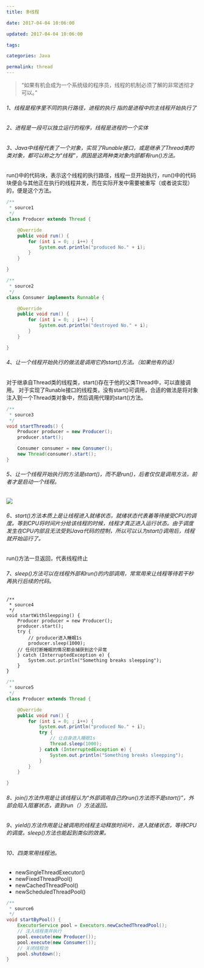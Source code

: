 ```yaml
---
title: 多线程

date: 2017-04-04 10:06:00

updated: 2017-04-04 10:06:00

tags:

categories: Java

permalink: thread
---
```


> “如果有机会成为一个系统级的程序员，线程的机制必须了解的非常透彻才可以。”

###### 1、线程是程序里不同的执行路径，进程的执行 指的是进程中的主线程开始执行了

###### 2、进程是一段可以独立运行的程序，线程是进程的一个实体

###### 3、Java中线程代表了一个对象，实现了Runable接口，或是继承了Thread类的类对象，都可以称之为“线程”，原因是这两种类对象内部都有run()方法。

run()中的代码块，表示这个线程的执行路径，线程一旦开始执行，run()中的代码块便会与其他正在执行的线程并发，而在实际开发中需要被重写（或者说实现）的，便是这个方法。

```java
/**
 * source1
 */
class Producer extends Thread {

    @Override
    public void run() {
        for (int i = 0; ; i++) {
            System.out.println("produced No." + i);
        }
    }

}
```

```java
/**
 * source2
 */
class Consumer implements Runnable {

    @Override
    public void run() {
        for (int i = 0; ; i++) {
            System.out.println("destroyed No." + i);
        }
    }

}
```

######  4、让一个线程开始执行的做法是调用它的start()方法。（如果他有的话）

对于继承自Thread类的线程类，start()存在于他的父类Thread中，可以直接调用。
对于实现了Runable接口的线程类，没有start()可调用，合适的做法是将对象注入到一个Thread类对象中，然后调用代理的start()方法。

```java
/**
 * source3
 */
void startThreads() {
    Producer producer = new Producer();
    producer.start();

    Consumer consumer = new Consumer();
    new Thread(consumer).start();
}
```

######  5、让一个线程开始执行的方法是start()，而不是run()，后者仅仅是调用方法，前者才是启动一个线程。

![](/static/img/6a58a4067da9561d42290452088306ab.png)

###### 6、start()方法本质上是让线程进入就绪状态，就绪状态代表着等待接受CPU的调度。等到CPU将时间片分给该线程的时候，线程才真正进入运行状态。由于调度发生在CPU内部且无法受到Java代码的控制，所以可以认为start()调用后，线程就开始运行了。

 run()方法一旦返回，代表线程终止

###### 7、sleep()方法可以在线程外部和run()的内部调用，常常用来让线程等待若干秒再执行后续的代码。

    /**
     * source4
     */
    void startWithSleepping() {
        Producer producer = new Producer();
        producer.start();
        try {
            // producer进入睡眠1s
            producer.sleep(1000);
        // 任何打断睡眠的情况都会捕获到这个异常
        } catch (InterruptedException e) {
            System.out.println("Something breaks sleepping");
        }
    }

```java
/**
 * source5
 */
class Producer extends Thread {

    @Override
    public void run() {
        for (int i = 0; ; i++) {
            System.out.println("produced No." + i);
            try {
                // 让自身进入睡眠1s
                Thread.sleep(1000);
            } catch (InterruptedException e) {
                System.out.println("Something breaks sleepping");
            }
        }
    }

}
```

######  8、join()方法作用是让该线程认为“外部调用自己的run()方法而不是start()”，外部会陷入阻塞状态，直到run（）方法返回。

###### 9、yield()方法作用是让被调用的线程主动释放时间片，进入就绪状态，等待CPU的调度。sleep()方法也能起到类似的效果。

###### 10、四类常用线程池。

- newSingleThreadExecutor()
- newFixedThreadPool()
- newCachedThreadPool()
- newScheduledThreadPool()

```java
/**
 * source6
 */
void startByPool() {
    ExecutorService pool = Executors.newCachedThreadPool();
    // 注入线程类并执行
    pool.execute(new Producer());
    pool.execute(new Consumer());
    // 关闭线程池
    pool.shutdown();
}
```